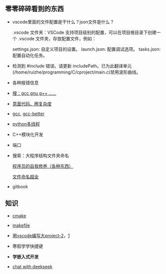 ## 零零碎碎看到的东西

- vscode里面的文件配置是干什么？json文件是什么？

    .vscode 文件夹：VSCode 支持项目级别的配置，可以在项目根目录下创建一个 .vscode 文件夹，存放配置文件，例如：

    settings.json: 自定义项目的设置。
    launch.json: 配置调试选项。
    tasks.json: 配置自动化任务。

- 检测到 #include 错误。请更新 includePath。已为此翻译单元(/home/ruizhe/programming/C/cproject/main.c)禁用波形曲线。

- 各种报错信息

- [搜：gcc gnu g++ ……](https://blog.csdn.net/weixin_41973774/article/details/120219649)

- [意面代码、圈复杂度](https://blog.csdn.net/msc1211/article/details/120446642)

- [gcc](https://blog.csdn.net/qq_42965223/article/details/122739839), [gcc-better](https://blog.csdn.net/b_ingram/article/details/118946166)

- [python多线程](https://blog.csdn.net/qq_42475711/article/details/106956460)

- C++模块化开发

- 端口

- 搜索：大程序结构文件夹命名

    [程序员的自我修养（各种东西）](https://leohxj.gitbooks.io/a-programmer-prepares/content/code-review/code-review-list.html)

    [文件命名超全](https://zhuanlan.zhihu.com/p/161640510)



- gitbook


## 知识

- [cmake](https://blog.csdn.net/Torres_10/article/details/80371425)

- [makefile](https://blog.csdn.net/ruglcc/article/details/7814546/)

- [用vscode编写大project-2](https://docs.pingcode.com/ask/272978.html)，[1](https://www.cnblogs.com/Roboduster/p/15315817.html)

- 寒假学学快捷键

- **学嵌入式开发**

- [chat with deekseek](https://chat.deepseek.com/a/chat/s/156b1d31-b891-4384-9c6c-f8dcf4872e06)